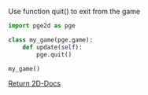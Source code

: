 Use function quit() to exit from the game

```py
import pge2d as pge

class my_game(pge.game):
    def update(self):
        pge.quit()

my_game()
```

[Return 2D-Docs](README.md)
